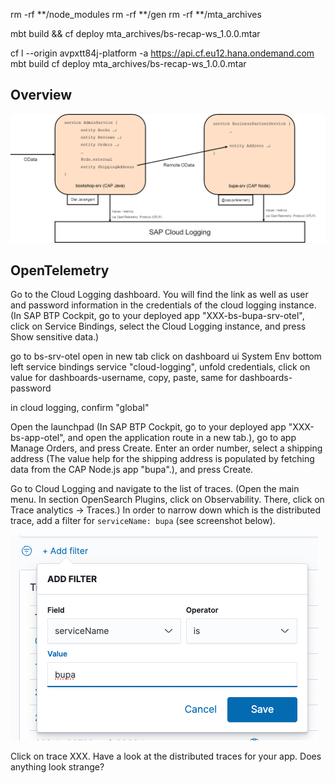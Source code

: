rm -rf **/node_modules
rm -rf **/gen
rm -rf **/mta_archives

mbt build && cf deploy mta_archives/bs-recap-ws_1.0.0.mtar

cf l --origin avpxtt84j-platform -a https://api.cf.eu12.hana.ondemand.com
mbt build
cf deploy mta_archives/bs-recap-ws_1.0.0.mtar



## Overview

![alt text](<assets/overview.png>)

## OpenTelemetry

Go to the Cloud Logging dashboard. You will find the link as well as user and password information in the credentials of the cloud logging instance. (In SAP BTP Cockpit, go to your deployed app "XXX-bs-bupa-srv-otel", click on Service Bindings, select the Cloud Logging instance, and press Show sensitive data.)

go to bs-srv-otel
open in new tab
click on dashboard ui
System Env bottom left
service bindings
service "cloud-logging", unfold credentials, click on value for dashboards-username, copy, paste, same for dashboards-password

in cloud logging, confirm "global"



Open the launchpad (In SAP BTP Cockpit, go to your deployed app "XXX-bs-app-otel", and open the application route in a new tab.), go to app Manage Orders, and press Create. Enter an order number, select a shipping address (The value help for the shipping address is populated by fetching data from the CAP Node.js app "bupa".), and press Create.

Go to Cloud Logging and navigate to the list of traces. (Open the main menu. In section OpenSearch Plugins, click on Observability. There, click on Trace analytics &rarr; Traces.) In order to narrow down which is the distributed trace, add a filter for `serviceName: bupa` (see screenshot below).

![alt text](<assets/serviceName.png>)

Click on trace XXX. Have a look at the distributed traces for your app. Does anything look strange?
